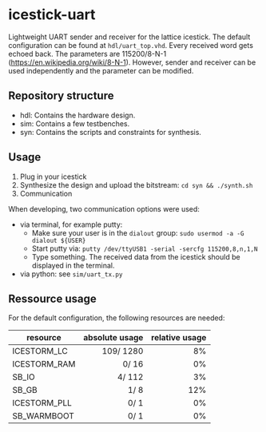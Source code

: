# icestick-uart

Lightweight UART sender and receiver for the lattice icestick. The default configuration can be found at `hdl/uart_top.vhd`. Every received word gets echoed back. The parameters are 115200/8-N-1 (<https://en.wikipedia.org/wiki/8-N-1>). However, sender and receiver can be used independently and the parameter can be modified.

## Repository structure

- hdl: Contains the hardware design.
- sim: Contains a few testbenches.
- syn: Contains the scripts and constraints for synthesis.

## Usage

1. Plug in your icestick
2. Synthesize the design and upload the bitstream: `cd syn && ./synth.sh`
3. Communication

When developing, two communication options were used:

- via terminal, for example putty:
  - Make sure your user is in the `dialout` group: `sudo usermod -a -G dialout ${USER}`
  - Start putty via: `putty /dev/ttyUSB1 -serial -sercfg 115200,8,n,1,N`
  - Type something. The received data from the icestick should be displayed in the terminal.
- via python: see `sim/uart_tx.py`

## Ressource usage

For the default configuration, the following resources are needed:

resource | absolute usage | relative usage
-------------|----------:|---:
ICESTORM_LC  | 109/ 1280 |  8%
ICESTORM_RAM |   0/   16 |  0%
SB_IO        |   4/  112 |  3%
SB_GB        |   1/    8 | 12%
ICESTORM_PLL |   0/    1 |  0%
SB_WARMBOOT  |   0/    1 |  0%
